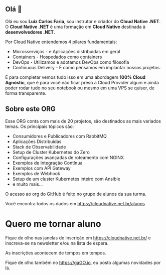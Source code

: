 
## Olá 👋

Olá eu sou **Luiz Carlos Faria**, sou instrutor e criador do **Cloud Native .NET**. 
O **Cloud Native .NET** é uma formação em **Cloud Native** destinada à **desenvolvedores .NET**.

Por Cloud Native entendemos 4 pilares fundamentais:
* Microsserviços - e Aplicações distribuídas em geral
* Containers - Hospedados como containers
* DevOps - Utilizamos e adotamos DevOps como filosofia
* Continuous Delivery - É como pensamos em implantar nossos projetos.

E para completar vemos tudo isso em uma abordagem **100% Cloud Agnóstic**, que é para você não ficar preso a Cloud Provider algum e ainda poder rodar tudo no seu notebook ou mesmo em uma VPS se quiser, de forma transparente.

## Sobre este ORG
Esse ORG conta com mais de 20 projetos, são destinados as mais variados temas.
Os principais tópicos são:
* Consumidores e Publicadores com RabbitMQ
* Aplicações Distribuídas
* Stack de Observabilidade
* Setup de Cluster Kubernetes do Zero
* Configurações avançadas de roteamento com NGINX
* Exemplos de Integração Contínua
* Exemplos com API Gateway
* Exemplos de Webhook
* Setup de um cluster Kubernetes inteiro com Ansible
* e muito mais...

O acesso ao org do GitHub é feito no grupo de alunos da sua turma. 

Você encontra todos os dados em https://cloudnative.net.br/alunos

# Quero me tornar aluno
Fique de olho nas janelas de inscrição em https://cloudnative.net.br/ e inscreva-se na newsletter e/ou na lista de espera.

As inscrições acontecem de tempos em tempos.

Fique de olho também no https://gaGO.io, eu posto algumas novidades por lá.

